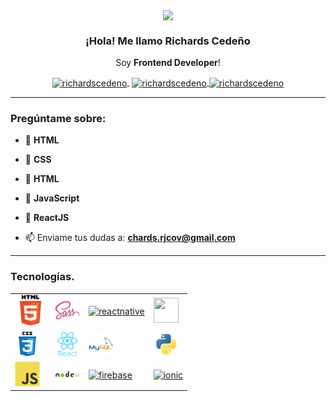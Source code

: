 <p align="center" width="300">
   <img align="center" width="200" src="https://avatars.githubusercontent.com/u/69703082?s=400&u=348e1ec6a8dbad7fbb52c2996a2d0a173a1ad68b&v=4" />
   <h3 align="center">¡Hola! Me llamo Richards Cedeño </h3>
</p>

<p align="center">Soy <strong>Frontend Developer</strong>!</p>
<p align="center">
   <a href="https://linkedin.com/in/richardscedeno" target="blank" style='margin-right:4px'>
    <img align="center" src="https://cdn.jsdelivr.net/npm/simple-icons@3.0.1/icons/linkedin.svg" alt="richardscedeno" height="28px" width="28px" />
  </a>
  <a href="https://instagram.com/richards.cedeno" target="blank">
    <img align="center" src="https://cdn.jsdelivr.net/npm/simple-icons@3.0.1/icons/instagram.svg" alt="richardscedeno" height="28px" width="28px" />
  </a>
  <a href="https://twitter.com/richardscedeno" target="blank">
    <img align="center" src="https://cdn.jsdelivr.net/npm/simple-icons@3.0.1/icons/twitter.svg" alt="richardscedeno" height="28px" width="28px" />
  </a>
</p>

___

<h3 align="left">Pregúntame sobre:</h3>

- 💬 **HTML**
- 💬 **CSS**
- 💬 **HTML**
- 💬 **JavaScript**
- 💬 **ReactJS**

- 📫 Enviame tus dudas a: **chards.rjcov@gmail.com**

___

<h3  align="left">Tecnologías.</h3>

<table align="center">
  <tbody>
    <tr>
      <td>
        <a href="https://www.w3.org/html/" target="_blank" rel="noreferrer"> <img src="https://raw.githubusercontent.com/devicons/devicon/master/icons/html5/html5-original-wordmark.svg" alt="html5" width="50" height="50"/> </a>
      </td>
      <td>
        <a href="https://sass-lang.com" target="_blank" rel="noreferrer"> <img src="https://raw.githubusercontent.com/devicons/devicon/master/icons/sass/sass-original.svg" alt="sass" width="40" height="40"/> </a>
      </td>
      <td>
        <a href="https://reactnative.dev/" target="_blank" rel="noreferrer"> <img src="https://reactnative.dev/img/header_logo.svg" alt="reactnative" width="40" height="40"/> </a>
      </td>
      <td>
        <a href="https://www.mongodb.com/" target="_blank" rel="noreferrer"> <img src="https://www.vectorlogo.zone/logos/mongodb/mongodb-icon.svg" width="40" height="40"/> </a>
      </td>
    </tr>
    <tr>
      <td>
        <a href="https://www.w3schools.com/css/" target="_blank" rel="noreferrer"> <img src="https://raw.githubusercontent.com/devicons/devicon/master/icons/css3/css3-original-wordmark.svg" alt="css3" width="40" height="40"/> </a>
      </td>
      <td>
        <a href="https://reactjs.org/" target="_blank" rel="noreferrer"> <img src="https://raw.githubusercontent.com/devicons/devicon/master/icons/react/react-original-wordmark.svg" alt="react" width="40" height="40"/> </a>
      </td>
      <td>
        <a href="https://www.mysql.com/" target="_blank" rel="noreferrer"> <img src="https://raw.githubusercontent.com/devicons/devicon/master/icons/mysql/mysql-original-wordmark.svg" alt="mysql" width="40" height="40"/> </a> 
      </td>
      <td>
        <a href="https://www.python.org" target="_blank" rel="noreferrer"> <img src="https://raw.githubusercontent.com/devicons/devicon/master/icons/python/python-original.svg" alt="python" width="40" height="40"/> </a> 
      </td>
    </tr>
    <tr>
      <td>
        <a href="https://developer.mozilla.org/en-US/docs/Web/JavaScript" target="_blank" rel="noreferrer"> <img src="https://raw.githubusercontent.com/devicons/devicon/master/icons/javascript/javascript-original.svg" alt="javascript" width="40" height="40"/> </a>
      </td>
      <td>
        <a href="https://nodejs.org" target="_blank" rel="noreferrer"> <img src="https://raw.githubusercontent.com/devicons/devicon/master/icons/nodejs/nodejs-original-wordmark.svg" alt="nodejs" width="40" height="40"/> </a>
      </td>
      <td>
        <a href="https://firebase.google.com/" target="_blank" rel="noreferrer"> <img src="https://www.vectorlogo.zone/logos/firebase/firebase-icon.svg" alt="firebase" width="40" height="40"/> </a>
      </td>
      <td>
        <a href="https://ionicframework.com" target="_blank" rel="noreferrer"> <img src="https://upload.wikimedia.org/wikipedia/commons/d/d1/Ionic_Logo.svg" alt="ionic" width="40" height="40"/> </a> 
      </td>
    </tr>
  </tbody>
</table>

